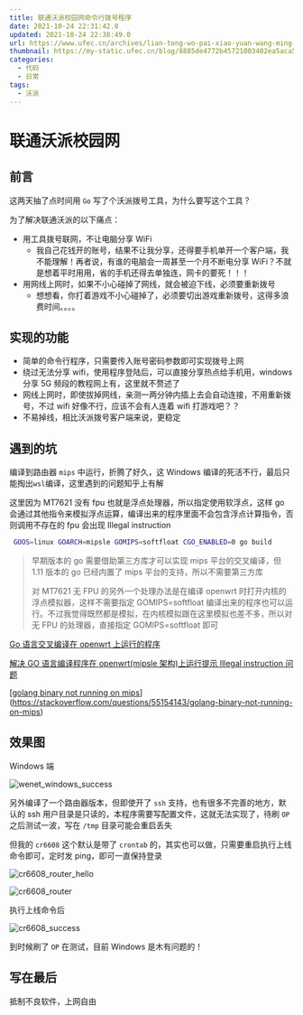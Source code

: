 ```yaml
---
title: 联通沃派校园网命令行拨号程序
date: 2021-10-24 22:31:42.0
updated: 2021-10-24 22:38:49.0
url: https://www.ufec.cn/archives/lian-tong-wo-pai-xiao-yuan-wang-ming-ling-xing-bo-hao-cheng-xu.html
thumbnail: https://my-static.ufec.cn/blog/8885de4772b45721003402ea5aca50f2.png
categories:
  - 代码
  - 日常
tags:
  - 沃派
---
```


# 联通沃派校园网

## 前言

这两天抽了点时间用 `Go` 写了个沃派拨号工具，为什么要写这个工具？

为了解决联通沃派的以下痛点：

- 用工具拨号联网，不让电脑分享 WiFi
  - 我自己花钱开的账号，结果不让我分享，还得要手机单开一个客户端，我不能理解！再者说，有谁的电脑会一周甚至一个月不断电分享 WiFi？不就是想着平时用用，省的手机还得去单独连，网卡的要死！！！
- 用网线上网时，如果不小心碰掉了网线，就会被迫下线，必须要重新拨号
  - 想想看，你打着游戏不小心碰掉了，必须要切出游戏重新拨号，这得多浪费时间。。。。

## 实现的功能

- 简单的命令行程序，只需要传入账号密码参数即可实现拨号上网
- 绕过无法分享 wifi，使用程序登陆后，可以直接分享热点给手机用，windows 分享 5G 频段的教程网上有，这里就不赘述了
- 网线上网时，即使拔掉网线，亲测一两分钟内插上去会自动连接，不用重新拨号，不过 wifi 好像不行，应该不会有人连着 wifi 打游戏吧？？
- 不易掉线，相比沃派拨号客户端来说，更稳定

## 遇到的坑

编译到路由器 `mips` 中运行，折腾了好久，这 Windows 编译的死活不行，最后只能掏出`wsl`编译，这里遇到的问题知乎上有解

这里因为 MT7621 没有 fpu 也就是浮点处理器，所以指定使用软浮点，这样 go 会通过其他指令来模拟浮点运算，编译出来的程序里面不会包含浮点计算指令，否则调用不存在的 fpu 会出现 Illegal instruction

```bash
 GOOS=linux GOARCH=mipsle GOMIPS=softfloat CGO_ENABLED=0 go build
```

> 早期版本的 go 需要借助第三方库才可以实现 mips 平台的交叉编译，但 1.11 版本的 go 已经内置了 mips 平台的支持，所以不需要第三方库
>
> 对 MT7621 无 FPU 的另外一个处理办法是在编译 openwrt 时打开内核的浮点模拟器，这样不需要指定 GOMIPS=softfloat 编译出来的程序也可以运行。不过我觉得既然都是模拟，在内核模拟跟在这里模拟也差不多，所以对无 FPU 的处理器，直接指定 GOMIPS=softfloat 即可

[Go 语言交叉编译在 openwrt 上运行的程序](https://zhuanlan.zhihu.com/p/57163950)

[解决 GO 语言编译程序在 openwrt(mipsle 架构)上运行提示 Illegal instruction 问题](https://blog.csdn.net/qq531456898/article/details/80095707)

[[golang binary not running on mips](https://stackoverflow.com/questions/55154143/golang-binary-not-running-on-mips)](https://stackoverflow.com/questions/55154143/golang-binary-not-running-on-mips)

## 效果图

Windows 端

![wenet_windows_success](https://my-static.ufec.cn/blog/b6530a6e8c2e6176853b9c4fb6600b6b.png)

另外编译了一个路由器版本，但即使开了 `ssh` 支持，也有很多不完善的地方，默认的 ssh 用户目录是只读的，本程序需要写配置文件，这就无法实现了，待刷 `OP` 之后测试一波，写在 `/tmp` 目录可能会重启丢失

但我的 `cr6608` 这个默认是带了 `crontab` 的，其实也可以做，只需要重启执行上线命令即可，定时发 ping，即可一直保持登录

![cr6608_router_hello](https://my-static.ufec.cn/blog/6c9697168b87dcf6e426904d1358c355.png)

![cr6608_router](https://my-static.ufec.cn/blog/857fa8e318a3a67a5864483823057e9b.png)

执行上线命令后

![cr6608_success](https://my-static.ufec.cn/blog/f7f3ea2bd3456d90c6fad82c880854b9.png)

到时候刷了 `OP` 在测试，目前 Windows 是木有问题的！

## 写在最后

抵制不良软件，上网自由
